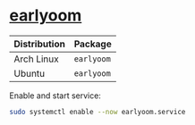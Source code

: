 # [earlyoom](https://github.com/rfjakob/earlyoom)

| Distribution | Package    |
| ------------ | ---------- |
| Arch Linux   | `earlyoom` |
| Ubuntu       | `earlyoom` |

Enable and start service:

```sh
sudo systemctl enable --now earlyoom.service
```
